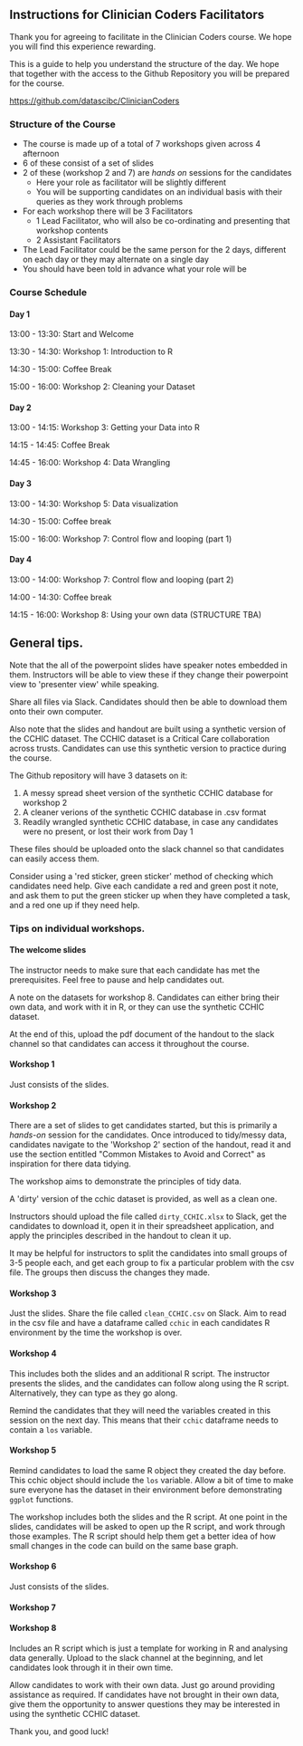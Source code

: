 ## Instructions for Clinician Coders Facilitators

Thank you for agreeing to facilitate in the Clinician Coders course. We hope you will find this experience rewarding.  
  
  
This is a guide to help you understand the structure of the day. We hope that together with the access to the Github Repository you will be prepared for the course. 

<https://github.com/datascibc/ClinicianCoders>

### Structure of the Course

- The course is made up of a total of 7 workshops given across 4 afternoon
- 6 of these consist of a set of slides
- 2 of these (workshop 2 and 7) are *hands on* sessions for the candidates
    - Here your role as facilitator will be slightly different
    - You will be supporting candidates on an individual basis with their queries as they work through problems
- For each workshop there will be 3 Facilitators
    - 1 Lead Facilitator, who will also be co-ordinating and presenting that workshop contents
    - 2 Assistant Facilitators
- The Lead Facilitator could be the same person for the 2 days, different on each day or they may alternate on a single day
- You should have been told in advance what your role will be

### Course Schedule

#### Day 1

13:00 - 13:30:   Start and Welcome

13:30 - 14:30:   Workshop 1: Introduction to R

14:30 - 15:00:   Coffee Break

15:00 - 16:00:   Workshop 2: Cleaning your Dataset

#### Day 2

13:00 - 14:15:   Workshop 3: Getting your Data into R

14:15 - 14:45:   Coffee Break

14:45 - 16:00:   Workshop 4: Data Wrangling

#### Day 3

13:00 - 14:30: Workshop 5: Data visualization

14:30 - 15:00: Coffee break

15:00 - 16:00: Workshop 7: Control flow and looping (part 1)

#### Day 4

13:00 - 14:00: Workshop 7: Control flow and looping (part 2)

14:00 - 14:30: Coffee break

14:15 - 16:00: Workshop 8: Using your own data (STRUCTURE TBA)

## General tips.

Note that the all of the powerpoint slides have speaker notes embedded in them. Instructors will be able to view these if they change their powerpoint view to 'presenter view' while speaking.

Share all files via Slack. Candidates should then be able to download them onto their own computer. 

Also note that the slides and handout are built using a synthetic version of the CCHIC dataset. The CCHIC dataset is a Critical Care collaboration across trusts. Candidates can use this synthetic version to practice during the course.  

The Github repository will have 3 datasets on it:
1) A messy spread sheet version of the synthetic CCHIC database for workshop 2
2) A cleaner verions of the synthetic CCHIC database in .csv format
3) Readily wrangled synthetic CCHIC database, in case any candidates were no present, or lost their work from Day 1 

These files should be uploaded onto the slack channel so that candidates can easily access them. 

Consider using a 'red sticker, green sticker' method of checking which candidates need help. Give each candidate a red and green post it note, and ask them to put the green sticker up when they have completed a task, and a red one up if they need help. 

### Tips on individual workshops.

#### The welcome slides

The instructor needs to make sure that each candidate has met the prerequisites. Feel free to pause and help candidates out.

A note on the datasets for workshop 8. Candidates can either bring their own data, and work with it in R, or they can use the synthetic CCHIC dataset. 

At the end of this, upload the pdf document of the handout to the slack channel so that candidates can access it throughout the course. 

#### Workshop 1 

Just consists of the slides. 

#### Workshop 2

There are a set of slides to get candidates started, but this is primarily a *hands-on* session for the candidates.
Once introduced to tidy/messy data, candidates navigate to the 'Workshop 2' section of the handout, read it and use the section entitled "Common Mistakes to Avoid and Correct" as inspiration for there data tidying. 

The workshop aims to demonstrate the principles of tidy data. 

A 'dirty' version of the cchic dataset is provided, as well as a clean one. 

Instructors should upload the file called `dirty_CCHIC.xlsx` to Slack, get the candidates to download it, open it in their spreadsheet application, and apply the principles described in the handout to clean it up. 

It may be helpful for instructors to split the candidates into small groups of 3-5 people each, and get each group to fix a particular problem with the csv file. The groups then discuss the changes they made.

#### Workshop 3

Just the slides. 
Share the file called `clean_CCHIC.csv` on Slack. Aim to read in the csv file and have a dataframe called `cchic` in each candidates R environment by the time the workshop is over. 

#### Workshop 4

This includes both the slides and an additional R script. The instructor presents the slides, and the candidates can follow along using the R script. Alternatively, they can type as they go along. 

Remind the candidates that they will need the variables created in this session on the next day. This means that their `cchic` dataframe needs to contain a `los` variable. 

#### Workshop 5

Remind candidates to load the same R object they created the day before. This cchic object should include the `los` variable. Allow a bit of time to make sure everyone has the dataset in their environment before demonstrating `ggplot` functions. 

The workshop includes both the slides and the R script. At one point in the slides, candidates will be asked to open up the R script, and work through those examples. The R script should help them get a better idea of how small changes in the code can build on the same base graph. 

#### Workshop 6

Just consists of the slides.

#### Workshop 7



#### Workshop 8

Includes an R script which is just a template for working in R and analysing data generally. Upload to the slack channel at the beginning, and let candidates look through it in their own time.

Allow candidates to work with their own data. Just go around providing assistance as required. If candidates have not brought in their own data, give them the opportunity to answer questions they may be interested in using the synthetic CCHIC dataset. 


Thank you, and good luck!
